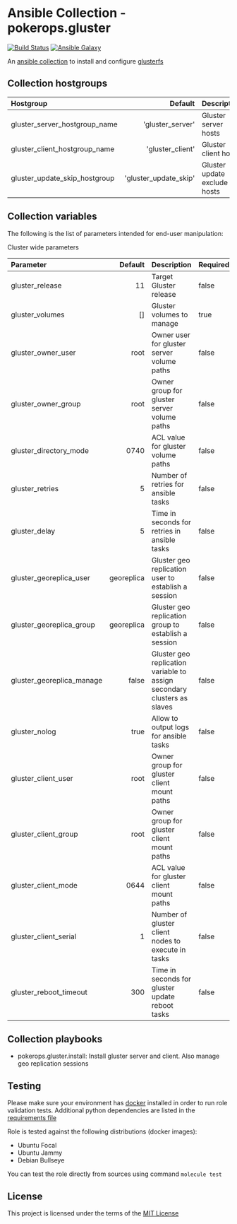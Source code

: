 # Ansible Collection - pokerops.gluster

[![Build Status](https://github.com/pokerops/ansible-colllection-gluster/actions/workflows/molecule.yml/badge.svg)](https://github.com/pokerops/ansible-colllection-gluster/actions/wofklows/molecule.yml)
[![Ansible Galaxy](http://img.shields.io/badge/ansible--galaxy-pokerops.gluster.vim-blue.svg)](https://galaxy.ansible.com/ui/repo/published/pokerops/gluster/)

An [ansible collection](https://galaxy.ansible.com/ui/repo/published/pokerops/gluster) to install and configure [glusterfs](https://docs.gluster.org/en/main/)

## Collection hostgroups

| Hostgroup                     |               Default | Description                  |
| :---------------------------- | --------------------: | :--------------------------- |
| gluster_server_hostgroup_name |      'gluster_server' | Gluster server hosts         |
| gluster_client_hostgroup_name |      'gluster_client' | Gluster client hosts         |
| gluster_update_skip_hostgroup | 'gluster_update_skip' | Gluster update exclude hosts |

## Collection variables

The following is the list of parameters intended for end-user manipulation:

Cluster wide parameters

| Parameter                 |    Default | Description                                                             | Required |
| :------------------------ | ---------: | :---------------------------------------------------------------------- | :------- |
| gluster_release           |         11 | Target Gluster release                                                  | false    |
| gluster_volumes           |         [] | Gluster volumes to manage                                               | true     |
| gluster_owner_user        |       root | Owner user for gluster server volume paths                              | false    |
| gluster_owner_group       |       root | Owner group for gluster server volume paths                             | false    |
| gluster_directory_mode    |       0740 | ACL value for gluster volume paths                                      | false    |
| gluster_retries           |          5 | Number of retries for ansible tasks                                     | false    |
| gluster_delay             |          5 | Time in seconds for retries in ansible tasks                            | false    |
| gluster_georeplica_user   | georeplica | Gluster geo replication user to establish a session                     | false    |
| gluster_georeplica_group  | georeplica | Gluster geo replication group to establish a session                    | false    |
| gluster_georeplica_manage |      false | Gluster geo replication variable to assign secondary clusters as slaves | false    |
| gluster_nolog             |       true | Allow to output logs for ansible tasks                                  | false    |
| gluster_client_user       |       root | Owner group for gluster client mount paths                              | false    |
| gluster_client_group      |       root | Owner group for gluster client mount paths                              | false    |
| gluster_client_mode       |       0644 | ACL value for gluster client mount paths                                | false    |
| gluster_client_serial     |          1 | Number of gluster client nodes to execute in tasks                      | false    |
| gluster_reboot_timeout    |        300 | Time in seconds for gluster update reboot tasks                         | false    |

## Collection playbooks

- pokerops.gluster.install: Install gluster server and client. Also manage geo replication sessions

## Testing

Please make sure your environment has [docker](https://www.docker.com) installed in order to run role validation tests. Additional python dependencies are listed in the [requirements file](https://github.com/nephelaiio/ansible-role-requirements/blob/master/requirements.txt)

Role is tested against the following distributions (docker images):

- Ubuntu Focal
- Ubuntu Jammy
- Debian Bullseye

You can test the role directly from sources using command `molecule test`

## License

This project is licensed under the terms of the [MIT License](/LICENSE)
